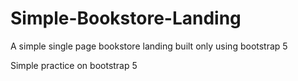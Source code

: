 # Simple-Bookstore-Landing
A simple single page bookstore landing built only using bootstrap 5

Simple practice on bootstrap 5
